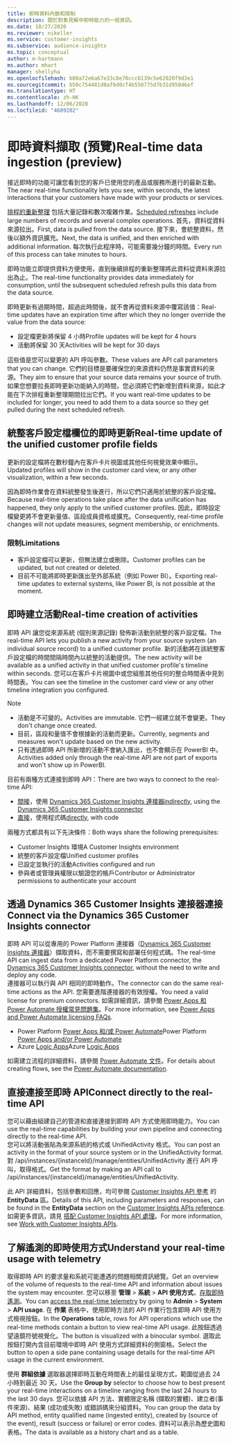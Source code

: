 ```yaml
---
title: 即時資料內嵌和限制
description: 關於對象見解中即時能力的一般資訊。
ms.date: 10/27/2020
ms.reviewer: nikeller
ms.service: customer-insights
ms.subservice: audience-insights
ms.topic: conceptual
author: m-hartmann
ms.author: mhart
manager: shellyha
ms.openlocfilehash: b00a72e6a67e33c8e70ccc6139c5e62020f9d3e1
ms.sourcegitcommit: b50c754481d0af6d0cf4b550775d7b31d95846ef
ms.translationtype: HT
ms.contentlocale: zh-HK
ms.lasthandoff: 12/06/2020
ms.locfileid: "4689202"
---
```

# <a name="real-time-data-ingestion-preview"></a><span data-ttu-id="0597b-103">即時資料擷取 (預覽)</span><span class="sxs-lookup"><span data-stu-id="0597b-103">Real-time data ingestion (preview)</span></span>

<span data-ttu-id="0597b-104">接近即時的功能可讓您看到您的客戶已使用您的產品或服務所進行的最新互動。</span><span class="sxs-lookup"><span data-stu-id="0597b-104">The near real-time functionality lets you see, within seconds, the latest interactions that your customers have made with your products or services.</span></span>

<span data-ttu-id="0597b-105">[排程的重新整理](system.md#schedule-tab) 包括大量記錄和數次複雜作業。</span><span class="sxs-lookup"><span data-stu-id="0597b-105">[Scheduled refreshes](system.md#schedule-tab) include large numbers of records and several complex operations.</span></span> <span data-ttu-id="0597b-106">首先，資料從資料來源拉出。</span><span class="sxs-lookup"><span data-stu-id="0597b-106">First, data is pulled from the data source.</span></span> <span data-ttu-id="0597b-107">接下來，會統整資料，然後以額外資訊擴充。</span><span class="sxs-lookup"><span data-stu-id="0597b-107">Next, the data is unified, and then enriched with additional information.</span></span> <span data-ttu-id="0597b-108">每次執行此程序時，可能需要幾分鐘的時間。</span><span class="sxs-lookup"><span data-stu-id="0597b-108">Every run of this process can take minutes to hours.</span></span>

<span data-ttu-id="0597b-109">即時功能立即提供資料方便使用，直到後續排程的重新整理將此資料從資料來源拉出為止。</span><span class="sxs-lookup"><span data-stu-id="0597b-109">The real-time functionality provides data immediately for consumption, until the subsequent scheduled refresh pulls this data from the data source.</span></span>

<span data-ttu-id="0597b-110">即時更新有過期時間，超過此時間後，就不會再從資料來源中覆寫該值：</span><span class="sxs-lookup"><span data-stu-id="0597b-110">Real-time updates have an expiration time after which they no longer override the value from the data source:</span></span>

- <span data-ttu-id="0597b-111">設定檔更新將保留 4 小時</span><span class="sxs-lookup"><span data-stu-id="0597b-111">Profile updates will be kept for 4 hours</span></span>
- <span data-ttu-id="0597b-112">活動將保留 30 天</span><span class="sxs-lookup"><span data-stu-id="0597b-112">Activities will be kept for 30 days</span></span>

<span data-ttu-id="0597b-113">這些值是您可以變更的 API 呼叫參數。</span><span class="sxs-lookup"><span data-stu-id="0597b-113">These values are API call parameters that you can change.</span></span> <span data-ttu-id="0597b-114">它們的目標是要確保您的來源資料仍然是事實資料的來源。</span><span class="sxs-lookup"><span data-stu-id="0597b-114">They aim to ensure that your source data remains your source of truth.</span></span> <span data-ttu-id="0597b-115">如果您想要拉長即時更新功能納入的時間，您必須將它們新增到資料來源，如此才能在下次排程重新整理期間拉出它們。</span><span class="sxs-lookup"><span data-stu-id="0597b-115">If you want real-time updates to be included for longer, you need to add them to a data source so they get pulled during the next scheduled refresh.</span></span>

## <a name="real-time-update-of-the-unified-customer-profile-fields"></a><span data-ttu-id="0597b-116">統整客戶設定檔欄位的即時更新</span><span class="sxs-lookup"><span data-stu-id="0597b-116">Real-time update of the unified customer profile fields</span></span>

<span data-ttu-id="0597b-117">更新的設定檔將在數秒鐘內在客戶卡片視圖或其他任何視覺效果中顯示。</span><span class="sxs-lookup"><span data-stu-id="0597b-117">Updated profiles will show in the customer card view, or any other visualization, within a few seconds.</span></span>

<span data-ttu-id="0597b-118">因為即時作業會在資料統整發生後進行，所以它們只適用於統整的客戶設定檔。</span><span class="sxs-lookup"><span data-stu-id="0597b-118">Because real-time operations take place after the data unification has happened, they only apply to the unified customer profiles.</span></span> <span data-ttu-id="0597b-119">因此，即時設定檔變更將不會更新量值、區段成員資格或擴充。</span><span class="sxs-lookup"><span data-stu-id="0597b-119">Consequently, real-time profile changes will not update measures, segment membership, or enrichments.</span></span>

### <a name="limitations"></a><span data-ttu-id="0597b-120">限制</span><span class="sxs-lookup"><span data-stu-id="0597b-120">Limitations</span></span>

- <span data-ttu-id="0597b-121">客戶設定檔可以更新，但無法建立或刪除。</span><span class="sxs-lookup"><span data-stu-id="0597b-121">Customer profiles can be updated, but not created or deleted.</span></span>
- <span data-ttu-id="0597b-122">目前不可能將即時更新匯出至外部系統（例如 Power BI）。</span><span class="sxs-lookup"><span data-stu-id="0597b-122">Exporting real-time updates to external systems, like Power BI, is not possible at the moment.</span></span>

## <a name="real-time-creation-of-activities"></a><span data-ttu-id="0597b-123">即時建立活動</span><span class="sxs-lookup"><span data-stu-id="0597b-123">Real-time creation of activities</span></span>

<span data-ttu-id="0597b-124">即時 API 讓您從來源系統 (個別來源記錄) 發佈新活動到統整的客戶設定檔。</span><span class="sxs-lookup"><span data-stu-id="0597b-124">The real-time API lets you publish a new activity from your source system (an individual source record) to a unified customer profile.</span></span> <span data-ttu-id="0597b-125">新的活動將在該統整客戶設定檔的時間間隔時間內以統整的活動提供。</span><span class="sxs-lookup"><span data-stu-id="0597b-125">The new activity will be available as a unified activity in that unified customer profile's timeline within seconds.</span></span> <span data-ttu-id="0597b-126">您可以在客戶卡片視圖中或您組態其他任何的整合時間表中見到時間表。</span><span class="sxs-lookup"><span data-stu-id="0597b-126">You can see the timeline in the customer card view or any other timeline integration you configured.</span></span>

> [!NOTE]
>
> - <span data-ttu-id="0597b-127">活動是不可變的。</span><span class="sxs-lookup"><span data-stu-id="0597b-127">Activities are immutable.</span></span> <span data-ttu-id="0597b-128">它們一經建立就不會變更。</span><span class="sxs-lookup"><span data-stu-id="0597b-128">They don't change once created.</span></span>
> - <span data-ttu-id="0597b-129">目前，區段和量值不會根據新的活動而更新。</span><span class="sxs-lookup"><span data-stu-id="0597b-129">Currently, segments and measures won't update based on the new activity.</span></span>
> - <span data-ttu-id="0597b-130">只有透過即時 API 所新增的活動不會納入匯出，也不會顯示在 PowerBI 中。</span><span class="sxs-lookup"><span data-stu-id="0597b-130">Activities added only through the real-time API are not part of exports and won't show up in PowerBI.</span></span>

<span data-ttu-id="0597b-131">目前有兩種方式連接到即時 API：</span><span class="sxs-lookup"><span data-stu-id="0597b-131">There are two ways to connect to the real-time API:</span></span>

- <span data-ttu-id="0597b-132">[間接](#connect-via-the-dynamics-365-customer-insights-connector)，使用 [Dynamics 365 Customer Insights 連接器](https://docs.microsoft.com/connectors/customerinsights/)</span><span class="sxs-lookup"><span data-stu-id="0597b-132">[indirectly](#connect-via-the-dynamics-365-customer-insights-connector), using the [Dynamics 365 Customer Insights connector](https://docs.microsoft.com/connectors/customerinsights/)</span></span>
- <span data-ttu-id="0597b-133">[直接](#connect-directly-to-the-real-time-api)，使用程式碼</span><span class="sxs-lookup"><span data-stu-id="0597b-133">[directly](#connect-directly-to-the-real-time-api), with code</span></span>

<span data-ttu-id="0597b-134">兩種方式都具有以下先決條件：</span><span class="sxs-lookup"><span data-stu-id="0597b-134">Both ways share the following prerequisites:</span></span>

- <span data-ttu-id="0597b-135">Customer Insights 環境</span><span class="sxs-lookup"><span data-stu-id="0597b-135">A Customer Insights environment</span></span>
- <span data-ttu-id="0597b-136">統整的客戶設定檔</span><span class="sxs-lookup"><span data-stu-id="0597b-136">Unified customer profiles</span></span>
- <span data-ttu-id="0597b-137">已設定並執行的活動</span><span class="sxs-lookup"><span data-stu-id="0597b-137">Activities configured and run</span></span>
- <span data-ttu-id="0597b-138">參與者或管理員權限以驗證您的帳戶</span><span class="sxs-lookup"><span data-stu-id="0597b-138">Contributor or Administrator permissions to authenticate your account</span></span>

## <a name="connect-via-the-dynamics-365-customer-insights-connector"></a><span data-ttu-id="0597b-139">透過 Dynamics 365 Customer Insights 連接器連接</span><span class="sxs-lookup"><span data-stu-id="0597b-139">Connect via the Dynamics 365 Customer Insights connector</span></span>

<span data-ttu-id="0597b-140">即時 API 可以從專用的 Power Platform 連接器（[Dynamics 365 Customer Insights 連接器](https://docs.microsoft.com/connectors/customerinsights/)）擷取資料，而不需要撰寫和部署任何程式碼。</span><span class="sxs-lookup"><span data-stu-id="0597b-140">The real-time API can ingest data from a dedicated Power Platform connector, the [Dynamics 365 Customer Insights connector](https://docs.microsoft.com/connectors/customerinsights/), without the need to write and deploy any code.</span></span>    
<span data-ttu-id="0597b-141">連接器可以執行與 API 相同的即時動作。</span><span class="sxs-lookup"><span data-stu-id="0597b-141">The connector can do the same real-time actions as the API.</span></span> <span data-ttu-id="0597b-142">您需要進階連接器的有效授權。</span><span class="sxs-lookup"><span data-stu-id="0597b-142">You need a valid license for premium connectors.</span></span> <span data-ttu-id="0597b-143">如需詳細資訊，請參閱 [Power Apps 和 Power Automate 授權常見問題集](https://docs.microsoft.com/power-platform/admin/powerapps-flow-licensing-faq)。</span><span class="sxs-lookup"><span data-stu-id="0597b-143">For more information, see [Power Apps and Power Automate licensing FAQs](https://docs.microsoft.com/power-platform/admin/powerapps-flow-licensing-faq).</span></span>

- <span data-ttu-id="0597b-144">Power Platform [Power Apps 和/或 Power Automate](https://docs.microsoft.com/connectors/)</span><span class="sxs-lookup"><span data-stu-id="0597b-144">Power Platform [Power Apps and/or Power Automate](https://docs.microsoft.com/connectors/)</span></span>
- <span data-ttu-id="0597b-145">Azure [Logic Apps](https://docs.microsoft.com/azure/connectors/apis-list)</span><span class="sxs-lookup"><span data-stu-id="0597b-145">Azure [Logic Apps](https://docs.microsoft.com/azure/connectors/apis-list)</span></span>

<span data-ttu-id="0597b-146">如需建立流程的詳細資料，請參閱 [Power Automate 文件](https://docs.microsoft.com/power-automate/)。</span><span class="sxs-lookup"><span data-stu-id="0597b-146">For details about creating flows, see the [Power Automate documentation](https://docs.microsoft.com/power-automate/).</span></span>

## <a name="connect-directly-to-the-real-time-api"></a><span data-ttu-id="0597b-147">直接連接至即時 API</span><span class="sxs-lookup"><span data-stu-id="0597b-147">Connect directly to the real-time API</span></span>

<span data-ttu-id="0597b-148">您可以藉由組建自己的管道和直接連接到即時 API 方式使用即時能力。</span><span class="sxs-lookup"><span data-stu-id="0597b-148">You can use the real-time capabilities by building your own pipeline and connecting directly to the real-time API.</span></span>    
<span data-ttu-id="0597b-149">您可以將活動張貼為來源系統的格式或 UnifiedActivity 格式。</span><span class="sxs-lookup"><span data-stu-id="0597b-149">You can post an activity in the format of your source system or in the UnifiedActivity format.</span></span> <span data-ttu-id="0597b-150">對 /api/instances/{instanceId}/manage/entities/UnifiedActivity 進行 API 呼叫，取得格式。</span><span class="sxs-lookup"><span data-stu-id="0597b-150">Get the format by making an API call to /api/instances/{instanceId}/manage/entities/UnifiedActivity.</span></span>

<span data-ttu-id="0597b-151">此 API 詳細資料，包括參數和回應，均可參閱 [Customer Insights API 參考](https://developer.ci.ai.dynamics.com/api-details#api=CustomerInsights) 的 **EntityData** 區。</span><span class="sxs-lookup"><span data-stu-id="0597b-151">Details of this API, including parameters and responses, can be found in the **EntityData** section on the [Customer Insights APIs reference](https://developer.ci.ai.dynamics.com/api-details#api=CustomerInsights).</span></span> <span data-ttu-id="0597b-152">如需更多資訊，請見 [搭配 Customer Insights API 處理](apis.md)。</span><span class="sxs-lookup"><span data-stu-id="0597b-152">For more information, see [Work with Customer Insights APIs](apis.md).</span></span>

## <a name="understand-your-real-time-usage-with-telemetry"></a><span data-ttu-id="0597b-153">了解遙測的即時使用方式</span><span class="sxs-lookup"><span data-stu-id="0597b-153">Understand your real-time usage with telemetry</span></span>

<span data-ttu-id="0597b-154">取得即時 API 的要求量和系統可能遭遇的問題相關資訊總覽。</span><span class="sxs-lookup"><span data-stu-id="0597b-154">Get an overview of the volume of requests to the real-time API and information about issues the system may encounter.</span></span> <span data-ttu-id="0597b-155">您可以移至 **管理** > **系統** > **API 使用方式**，[存取即時遙測](system.md#api-usage-tab)。</span><span class="sxs-lookup"><span data-stu-id="0597b-155">You can [access the real-time telemetry](system.md#api-usage-tab) by going to **Admin** > **System** > **API usage**.</span></span> <span data-ttu-id="0597b-156">在 **作業** 表格中，使用即時方法的 API 作業行包含即時 API 使用方式檢視按鈕。</span><span class="sxs-lookup"><span data-stu-id="0597b-156">In the **Operations** table, rows for API operations which use the real-time methods contain a button to view real-time API usage.</span></span> <span data-ttu-id="0597b-157">此按鈕透過望遠鏡符號視覺化。</span><span class="sxs-lookup"><span data-stu-id="0597b-157">The button is visualized with a binocular symbol.</span></span> <span data-ttu-id="0597b-158">選取此按鈕打開內含目前環境中即時 API 使用方式詳細資料的側窗格。</span><span class="sxs-lookup"><span data-stu-id="0597b-158">Select the button to open a side pane containing usage details for the real-time API usage in the current environment.</span></span>

<span data-ttu-id="0597b-159">使用 **群組依據** 選取器選擇即時互動在時間表上的最佳呈現方式，範圍從過去 24 小時到最近 30 天。</span><span class="sxs-lookup"><span data-stu-id="0597b-159">Use the **Group by** selector to choose how to best present your real-time interactions on a timeline ranging from the last 24 hours to the last 30 days.</span></span> <span data-ttu-id="0597b-160">您可以依據 API 方法、實體限定名稱 (擷取的實體)、建立者(事件來源)、結果 (成功或失敗) 或錯誤碼來分組資料。</span><span class="sxs-lookup"><span data-stu-id="0597b-160">You can group the data by API method, entity qualified name (ingested entity), created by (source of the event), result (success or failure) or error codes.</span></span> <span data-ttu-id="0597b-161">資料可以表示為歷史圖和表格。</span><span class="sxs-lookup"><span data-stu-id="0597b-161">The data is available as a history chart and as a table.</span></span>
